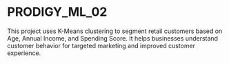 # PRODIGY_ML_02
This project uses K-Means clustering to segment retail customers based on Age, Annual Income, and Spending Score. It helps businesses understand customer behavior for targeted marketing and improved customer experience.
